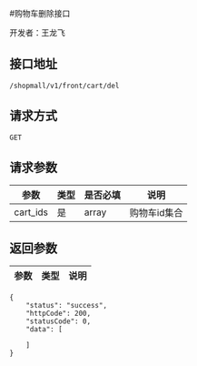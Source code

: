 #购物车删除接口

开发者：王龙飞

## 接口地址
`/shopmall/v1/front/cart/del`

## 请求方式
  `GET`
  
## 请求参数

|参数|类型|是否必填|说明|
| - | - | - | - |
| cart_ids | 是 | array | 购物车id集合 |


## 返回参数
|参数|类型|说明|
| - | - | - |

```
{
    "status": "success",
    "httpCode": 200,
    "statusCode": 0,
    "data": [

    ]
}
```